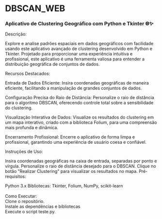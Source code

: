 # DBSCAN_WEB

<h3>Aplicativo de Clustering Geográfico com Python e Tkinter 🌐✨</h3>

Descrição:

Explore e analise padrões espaciais em dados geográficos com facilidade usando este aplicativo avançado de clustering desenvolvido em Python e Tkinter. Projetado para proporcionar uma experiência intuitiva e profissional, este aplicativo é uma ferramenta valiosa para entender a distribuição geográfica de conjuntos de dados.

Recursos Destacados:

Entrada de Dados Eficiente: Insira coordenadas geográficas de maneira eficiente, facilitando a manipulação de grandes conjuntos de dados.

Configuração Precisa do Raio de Distância: Personalize o raio de distância para o algoritmo DBSCAN, oferecendo controle total sobre a sensibilidade do clustering.

Visualização Interativa de Dados: Visualize os resultados do clustering em um mapa interativo, criado com a biblioteca Folium, para uma compreensão mais profunda e dinâmica.

Encerramento Profissional: Encerre o aplicativo de forma limpa e profissional, garantindo uma experiência de usuário coesa e confiável.

Instruções de Uso:

Insira coordenadas geográficas na caixa de entrada, separadas por ponto e vírgula.
Personalize o raio de distância desejado para o DBSCAN.
Clique no botão "Realizar Clustering" para visualizar os resultados no mapa.
Pré-requisitos:

Python 3.x
Bibliotecas: Tkinter, Folium, NumPy, scikit-learn<br><br>
Como Executar:<br>
Clone o repositório.<br>
Instale as dependências e bibliotecas<br>
Execute o script teste.py.
